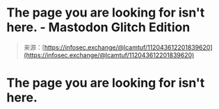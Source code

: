 <!--yml
category: 未分类
date: 2024-05-27 14:37:39
-->

# The page you are looking for isn't here. - Mastodon Glitch Edition

> 来源：[https://infosec.exchange/@lcamtuf/112043612201839620](https://infosec.exchange/@lcamtuf/112043612201839620)

# The page you are looking for isn't here.